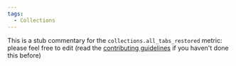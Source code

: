 ```yaml
---
tags:
  - Collections
---
```


This is a stub commentary for the `collections.all_tabs_restored` metric: please feel free to edit (read the
[contributing guidelines](https://github.com/mozilla/glean-annotations/blob/main/CONTRIBUTING.md)
if you haven't done this before)
